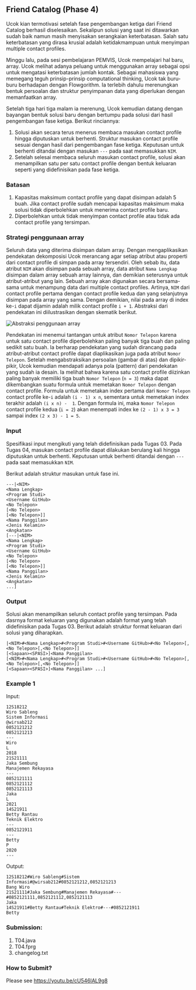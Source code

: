## Friend Catalog (Phase 4)

Ucok kian termotivasi setelah fase pengembangan ketiga dari Friend Catalog berhasil diselesaikan. Sekalipun solusi yang saat ini ditawarkan sudah baik namun masih menyisakan serangkaian keterbatasan. Salah satu keterbatasan yang dirasa krusial adalah ketidakmampuan untuk menyimpan multiple contact profiles.

Minggu lalu, pada sesi pembelajaran PEMVIS, Ucok mempelajari hal baru, array. Ucok melihat adanya peluang untuk menggunakan array sebagai opsi untuk mengatasi keterbatasan jumlah kontak. Sebagai mahasiswa yang memegang teguh prinsip-prinsip computational thinking, Ucok tak buru-buru berhadapan dengan Flowgorithm. Ia terlebih dahulu merenungkan bentuk persoalan dan struktur penyimpanan data yang diperlukan dengan memanfaatkan array.

Setelah tiga hari tiga malam ia merenung, Ucok kemudian datang dengan bayangan bentuk solusi baru dengan bertumpu pada solusi dari hasil pengembangan fase ketiga. Berikut rinciannya:
1. Solusi akan secara terus menerus membaca masukan contact profile hingga diputuskan untuk berhenti. Struktur masukan contact profile sesuai dengan hasil dari pengembangan fase ketiga. Keputusan untuk berhenti ditandai dengan masukan ```---``` pada saat memasukkan ```NIM```.
2. Setelah selesai membaca seluruh masukan contact profile, solusi akan menampilkan satu per satu contact profile dengan bentuk keluaran seperti yang didefinisikan pada fase ketiga.

### Batasan

1. Kapasitas maksimum contact profile yang dapat disimpan adalah 5 buah. Jika contact profile sudah mencapai kapasitas maksimum maka solusi tidak diperbolehkan untuk menerima contact profile baru.
2. Diperbolehkan untuk tidak menyimpan contact profile atau tidak ada contact profile yang tersimpan.

### Strategi penggunaan array

Seluruh data yang diterima disimpan dalam array. Dengan mengaplikasikan pendekatan dekomposisi Ucok merancang agar setiap atribut atau properti dari contact profile di simpan pada array tersendiri. Oleh sebab itu, data atribut ```NIM``` akan disimpan pada sebuah array, data atribut ```Nama Lengkap``` disimpan dalam array sebuah array lainnya, dan demikian seterusnya untuk atribut-atribut yang lain. Sebuah array akan digunakan secara bersama-sama untuk menampung data dari multiple contact profiles. Artinya, ```NIM``` dari contact profile pertama dengan contact profile kedua dan yang selanjutnya disimpan pada array yang sama. Dengan demikian, nilai pada array di index ke-```i``` dapat dijamin adalah milik contact profile ```i + 1```. Abstraksi dari pendekatan ini diilustrasikan dengan skematik berikut.

![Abstraksi penggunaan array](/images/schematic.png "Abstraksi penggunaan array")

Pendekatan ini menemui tantangan untuk atribut ```Nomor Telepon``` karena untuk satu contact profile diperbolehkan paling banyak tiga buah dan paling sedikit satu buah. Ia berharap pendekatan yang sudah dirancang pada atribut-atribut contact profile dapat diaplikasikan juga pada atribut ```Nomor Telepon```.  Setelah mengabstraksikan persoalan (gambar di atas) dan dipikir-pikir, Ucok kemudian mendapati adanya pola (pattern) dari pendekatan yang sudah ia desain. Ia melihat bahwa karena satu contact profile diizinkan paling banyak memiliki tiga buah ```Nomor Telepon``` (```n = 3```) maka dapat dikembangkan suatu formula untuk memetakan ```Nomor Telepon``` dengan contact profile. Formula untuk memetakan index pertama dari ```Nomor Telepon``` contact profile ke-```i``` adalah ```(i - 1) x n```, sementara untuk memetakan index terakhir adalah ```(i x n) -  1```. Dengan formula ini, maka ```Nomor Telepon``` contact profile kedua (```i = 2```) akan menempati index ke ```(2 - 1) x 3 = 3``` sampai index ```(2 x 3) - 1 = 5```.

### Input

Spesifikasi input mengikuti yang telah didefinisikan pada Tugas 03. Pada Tugas 04, masukan contact profile dapat dilakukan berulang kali hingga diputuskan untuk berhenti. Keputusan untuk berhenti ditandai dengan ```---``` pada saat memasukkan ```NIM```.

Berikut adalah struktur masukan untuk fase ini.
```
---|<NIM>
<Nama Lengkap>
<Program Studi>
<Username GitHub>
<No Telepon>
[<No Telepon>
[<No Telepon>]]
<Nama Panggilan>
<Jenis Kelamin>
<Angkatan>
[---|<NIM>
<Nama Lengkap>
<Program Studi>
<Username GitHub>
<No Telepon>
[<No Telepon>
[<No Telepon>]]
<Nama Panggilan>
<Jenis Kelamin>
<Angkatan>
...]

```

### Output

Solusi akan menampilkan seluruh contact profile yang tersimpan. Pada dasrnya format keluaran yang digunakan adalah format yang telah didefinisikan pada Tugas 03. Berikut adalah struktur format keluaran dari solusi yang diharapkan.
```
|<NIM>#<Nama Lengkap>#<Program Studi>#<Username GitHub>#<No Telepon>[,<No Telepon>[,<No Telepon>]]
[<Sapaan><SPASI>]<Nama Panggilan>
[<NIM>#<Nama Lengkap>#<Program Studi>#<Username GitHub>#<No Telepon>[,<No Telepon>[,<No Telepon>]]
[<Sapaan><SPASI>]<Nama Panggilan> ...]

```

### Example 1

Input:
```
12S18212
Wiro Sableng
Sistem Informasi
@wirsab212
0852121212
0852121213
---
Wiro
L
2018
21S21111
Jaka Sembung
Manajemen Rekayasa
---
0852121111
0852121112
0852121113
Jaka
L
2021
14S21911
Betty Rantau
Teknik Elektro
---
0852121911
---
Betty
P
2020
---

```

Output:
```
12S18212#Wiro Sableng#Sistem Informasi#@wirsab212#0852121212,0852121213
Bang Wiro
21S21111#Jaka Sembung#Manajemen Rekayasa#---#0852121111,0852121112,0852121113
Jaka
14S21911#Betty Rantau#Teknik Elektro#---#0852121911
Betty

```

### Submission:

1. T04.java
2. T04.fprg
3. changelog.txt

### How to Submit?

Please see https://youtu.be/cU546lAL9g8